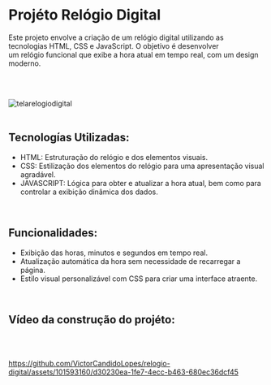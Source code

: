 # Projéto Relógio Digital
<p>Este projeto envolve a criação de um relógio digital utilizando as tecnologias HTML, CSS e JavaScript. O objetivo é desenvolver <br> um relógio funcional que exibe a hora atual em tempo real, com um design moderno.</p>
  <br><br>


![telarelogiodigital](https://github.com/VictorCandidoLopes/relogio-digital/assets/101593160/ce150cb8-94a8-4699-8653-5b3ab0683690)
<br> <br>


## Tecnologías Utilizadas:
<ul>
  <li>HTML: Estruturação do relógio e dos elementos visuais.</li>
  <li>CSS: Estilização dos elementos do relógio para uma apresentação visual agradável.</li>
  <li>JAVASCRIPT: Lógica para obter e atualizar a hora atual, bem como para controlar a exibição dinâmica dos dados.</li>
</ul>
<br>

## Funcionalidades:
<ul>
  <li>Exibição das horas, minutos e segundos em tempo real.</li>
  <li>Atualização automática da hora sem necessidade de recarregar a página.</li>
  <li>Estilo visual personalizável com CSS para criar uma interface atraente.</li>
</ul>
<br>

## Vídeo da construção do projéto:
<br> <br>

https://github.com/VictorCandidoLopes/relogio-digital/assets/101593160/d30230ea-1fe7-4ecc-b463-680ec36dcf45

